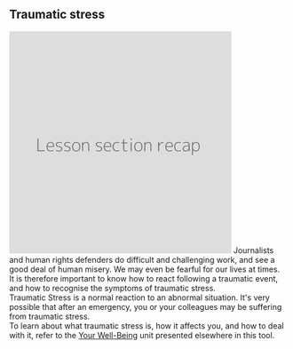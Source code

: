 ## Traumatic stress
![](recap.png)
Journalists and human rights defenders do difficult and challenging work, and see a good deal of human misery. We may even be fearful for our lives at times.
<br>
It is therefore important to know how to react following a traumatic event, and how to recognise the symptoms of traumatic stress.
<br>
Traumatic Stress is a normal reaction to an abnormal situation. It's very possible that after an emergency, you or your colleagues may be suffering from traumatic stress.
<br>
To learn about what traumatic stress is, how it affects you, and how to deal with it, refer to the [Your Well-Being](en/topics/understand-2-security/2-your-well-being/index.html) unit presented elsewhere in this tool.
